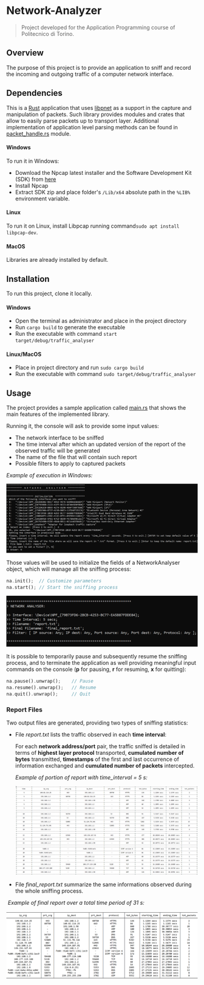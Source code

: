 # Network-Analyzer

> Project developed for the Application Programming course of Politecnico di Torino.

## Overview

The purpose of this project is to provide an application to sniff and record the incoming and outgoing traffic of a computer network interface.

## Dependencies

This is a [Rust](https://www.rust-lang.org/it) application that uses [libpnet](https://docs.rs/pnet/latest/pnet/) as a support in the capture and manipulation of packets. Such library provides modules and crates that allow to easily parse packets up to transport layer. Additional implementation of application level parsing methods can be found in [packet_handle.rs](https://github.com/patriziodegirolamo/Network-Analyser/blob/main/src/packet_handle.rs) module.

#### Windows

To run it in Windows:

- Download the Npcap latest installer and the Software Development Kit (SDK) from [here](https://npcap.com/#download)
- Install Npcap
- Extract SDK zip and place folder's `/Lib/x64` absolute path in the `%LIB%` environment variable.

#### Linux

To run it on Linux, install Libpcap running command`sudo apt install libpcap-dev`.

#### MacOS

Libraries are already installed by default.

## Installation

To run this project, clone it locally. 

#### Windows

- Open the terminal as administrator and place in the project directory
- Run `cargo build` to generate the executable
- Run the executable with command `start target/debug/traffic_analyser`

#### Linux/MacOS

- Place in project directory and run `sudo cargo build`
- Run the executable with command `sudo target/debug/traffic_analyser`

## Usage

The project provides a sample application called [main.rs](https://github.com/patriziodegirolamo/Network-Analyser/blob/main/src/main.rs) that shows the main features of the implemented library. 

Running it, the console will ask to provide some input values:

- The network interface to be sniffed
- The time interval after which an updated version of the report of the observed traffic will be generated
- The name of the file that will contain such report
- Possible filters to apply to captured packets

*Example of execution in Windows:*

![input](images/input.png)

Those values will be used to initialize the fields of a NetworkAnalyser object, which will manage all the sniffing process:

```rust
na.init();	// Customize parameters
na.start();	// Start the sniffing process
```

![net_analyzer](images/net_analyzer.png)

It is possible to temporarily pause and subsequently resume the sniffing process, and to terminate the application as well providing meaningful input commands on the console (**p** for pausing, **r** for resuming, **x** for quitting):

```rust
na.pause().unwrap();    // Pause
na.resume().unwrap();   // Resume
na.quit().unwrap();     // Quit
```

### Report Files

Two output files are generated, providing two types of sniffing statistics:

- File *report.txt* lists the traffic observed in each **time interval**: 

  For each **network address/port** pair, the traffic sniffed is detailed in terms of **highest layer protocol** transported, **cumulated number of bytes** transmitted, **timestamps** of the first and last occurrence of information exchanged and **cumulated number of packets** intercepted.  

  *Example of portion of report with time_interval = 5 s:*

  ![report](images/report.png)

- File *final_report.txt* summarize the same informations observed during the whole sniffing process.

​		*Example of final report over a total time period of 31 s:*

![final_report](images/final_report.png)

​		
